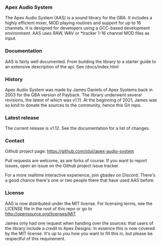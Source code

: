 ### Apex Audio System

The Apex Audio System (AAS) is a sound library for the GBA. It includes a highly
efficient mixer, MOD playing routines and support for up to 16 channels. It is
designed for developers using a GCC-based development environment. AAS uses RAW,
WAV or *tracker 1-16 channel MOD files as input.


### Documentation

AAS is fairly well documented. From building the library to a starter guide to
an extensive description of the api. See <root>/docs/index.html


### History

Apex Audio System was made by James Daniels of Apex Systems back in 2003 for the
GBA version of Payback. The library underwent several revisions, the latest of
which was v1.11. At the beginning of 2021, James was so kind to donate the
sources to the community, hence this Git repo.


### Latest release

The current release is v1.12. See the documentation for a list of changes.


### Contact

Github project page: https://github.com/stuij/apex-audio-system

Pull requests are welcome, as are forks of course. If you want to report issues,
open an issue on the Github project issue tracker.

For a more realtime interactive experience, join gbadev on Discord. There's a
good chance there's one or two people there that have used AAS before.


### License

AAS is now distributed under the MIT license. For licensing terms, see the
LICENSE file in the root of this repo or go to
http://opensource.org/licenses/MIT

James only had one request when handing over the sources: that users of the
library include a credit to Apex Designs. In essence this is now covered by the
MIT license. It's up to you how you want to fill this in, but please be
respectful of this requirement.
